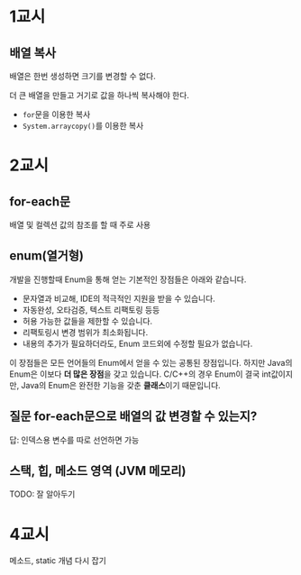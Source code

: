 # 1교시

## 배열 복사

배열은 한번 생성하면 크기를 변경할 수 없다.

더 큰 배열을 만들고 거기로 값을 하나씩 복사해야 한다.

- `for`문을 이용한 복사
- `System.arraycopy()`를 이용한 복사

# 2교시

## for-each문

배열 및 컬렉션 값의 참조를 할 때 주로 사용



## enum(열거형)

개발을 진행할때 Enum을 통해 얻는 기본적인 장점들은 아래와 같습니다.

- 문자열과 비교해, IDE의 적극적인 지원을 받을 수 있습니다.
- 자동완성, 오타검증, 텍스트 리팩토링 등등
- 허용 가능한 값들을 제한할 수 있습니다.
- 리팩토링시 변경 범위가 최소화됩니다.
- 내용의 추가가 필요하더라도, Enum 코드외에 수정할 필요가 없습니다.

이 장점들은 모든 언어들의 Enum에서 얻을 수 있는 공통된 장점입니다.
하지만 Java의 Enum은 이보다 **더 많은 장점**을 갖고 있습니다.
C/C++의 경우 Enum이 결국 int값이지만, Java의 Enum은 완전한 기능을 갖춘 **클래스**이기 때문입니다.

## 질문 for-each문으로 배열의 값 변경할 수 있는지?

답: 인덱스용 변수를 따로 선언하면 가능



## 스택, 힙, 메소드 영역 (JVM 메모리)

TODO: 잘 알아두기



# 4교시

메소드, static 개념 다시 잡기

